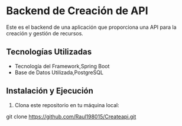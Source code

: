 # Backend de Creación de API

Este es el backend de una aplicación que proporciona una API para la creación y gestión de recursos.

## Tecnologías Utilizadas

- Tecnología del Framework,Spring Boot
- Base de Datos Utilizada,PostgreSQL



## Instalación y Ejecución

1. Clona este repositorio en tu máquina local:


git clone https://github.com/Raul198015/Createapi.git

 
